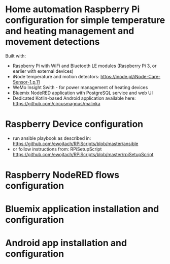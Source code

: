 # Home automation Raspberry Pi configuration for simple temperature and heating management and movement detections

Built with:
- Raspberry Pi with WiFi and Bluetooth LE modules (Raspberry Pi 3, or earlier with external devices)
- iNode temperature and motion detectors: https://inode.pl/iNode-Care-Sensor-1,p,11
- WeMo Insight Swith - for power management of heating devices
- Bluemix NodeRED application with PostgreSQL service and web UI
- Dedicated Kotlin-based Android application available here: https://github.com/circusmagnus/malinka

# Raspberry Device configuration
- run ansible playbook as described in: https://github.com/ewojtach/RPiScripts/blob/master/ansible
- or follow instructions from: RPiSetupScript https://github.com/ewojtach/RPiScripts/blob/master/rpiSetupScript

# Raspberry NodeRED flows configuration

# Bluemix application installation and configuration

# Android app installation and configuration
